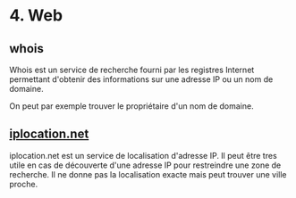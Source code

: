 # 4. Web

## whois

Whois est un service de recherche fourni par les registres Internet permettant d'obtenir des informations sur une adresse IP ou un nom de domaine.

On peut par exemple trouver le propriétaire d'un nom de domaine.

## [iplocation.net](https://www.iplocation.net/)

iplocation.net est un service de localisation d'adresse IP. Il peut être tres utile en cas de découverte d'une adresse IP pour restreindre une zone de recherche. Il ne donne pas la localisation exacte mais peut trouver une ville proche.

